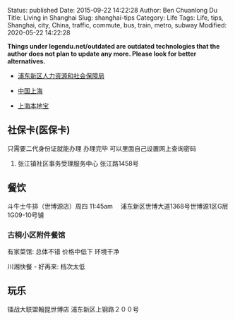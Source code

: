 Status: published
Date: 2015-09-22 14:22:28
Author: Ben Chuanlong Du
Title: Living in Shanghai
Slug: shanghai-tips
Category: Life
Tags: Life, tips, Shanghai, city, China, traffic, commute, bus, train, metro, subway
Modified: 2020-05-22 14:22:28

**Things under legendu.net/outdated are outdated technologies that the author does not plan to update any more. Please look for better alternatives.**

- [浦东新区人力资源和社会保障局](http://www.pudong.gov.cn/website/html/pdrbj/portal/index/index.htm)

- [中国上海](http://www.shanghai.gov.cn/)

- [上海本地宝](http://sh.bendibao.com/)

## 社保卡(医保卡)

只需要二代身份证就能办理
办理完毕 可以里面自己设置网上查询密码

1. 张江镇社区事务受理服务中心
    张江路1458号

## 餐饮
斗牛士牛排（世博源店）周四 11:45am　 浦东新区世博大道1368号世博源1区G层1G09-10号铺

### 古桐小区附件餐馆

有家菜馆: 总体不错 价格中低下 环境干净

川湘快餐 - 好再来: 档次太低

## 玩乐

镭战大联盟翰昆世博店 浦东新区上钢路２００号

